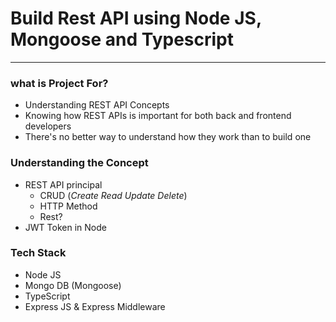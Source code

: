 # Build Rest API using Node JS, Mongoose and Typescript

---

### what is Project For?

* Understanding REST API Concepts
* Knowing how REST APIs is important for both back and frontend developers
* There's no better way to understand how they work than to build one

### Understanding the Concept

* REST API principal
  * CRUD (*Create Read Update Delete*)
  * HTTP Method
  * Rest?
* JWT Token in Node

### Tech Stack

* Node JS
* Mongo DB (Mongoose)
* TypeScript
* Express JS & Express Middleware

